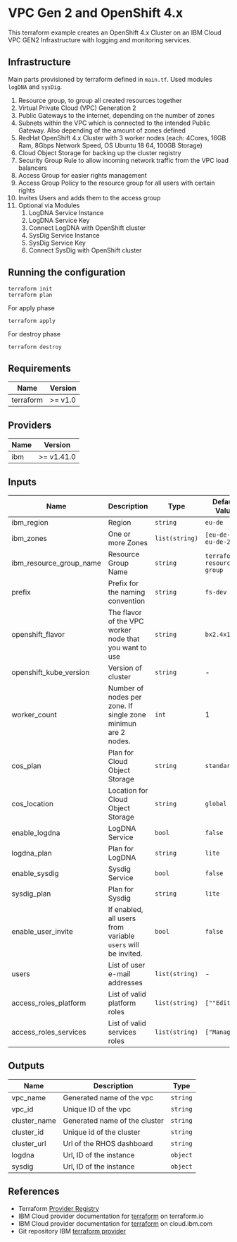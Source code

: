 # VPC Gen 2 and OpenShift 4.x

This terraform example creates an OpenShift 4.x Cluster on an IBM Cloud VPC GEN2 Infrastructure with logging and monitoring services.

## Infrastructure

Main parts provisioned by terraform defined in `main.tf`. Used modules `logDNA` and `sysDig`.

1. Resource group, to group all created resources together
1. Virtual Private Cloud (VPC) Generation 2
1. Public Gateways to the internet, depending on the number of zones
1. Subnets within the VPC which is connected to the intended Public Gateway. Also depending of the amount of zones defined
1. RedHat OpenShift 4.x Cluster with 3 worker nodes (each: 4Cores, 16GB Ram, 8Gbps Network Speed, OS Ubuntu 18 64, 100GB Storage)
1. Cloud Object Storage for backing up the cluster registry
1. Security Group Rule to allow incoming network traffic from the VPC load balancers
1. Access Group for easier rights management
1. Access Group Policy to the resource group for all users with certain rights
1. Invites Users and adds them to the access group
1. Optional via Modules
   1. LogDNA Service Instance
   1. LogDNA Service Key
   1. Connect LogDNA with OpenShift cluster
   1. SysDig Service Instance
   1. SysDig Service Key
   1. Connect SysDig with OpenShift cluster

## Running the configuration

```shell
terraform init
terraform plan
```

For apply phase

```shell
terraform apply
```

For destroy phase

```shell
terraform destroy
```

## Requirements

| Name      | Version  |
| --------- | -------- |
| terraform | >= v1.0  |

## Providers

| Name | Version    |
| ---- | ---------- |
| ibm  | >= v1.41.0 |

## Inputs

| Name                    | Description                                                  | Type           | Default Value              |
| ----------------------- | ------------------------------------------------------------ | -------------- | -------------------------- |
| ibm_region              | Region                                                       | `string`       | `eu-de`                    |
| ibm_zones               | One or more Zones                                            | `list(string)` | `[eu-de-3, eu-de-2]`       |
| ibm_resource_group_name | Resource Group Name                                          | `string`       | `terraform-resource-group` |
| prefix                  | Prefix for the naming convention                             | `string`       | `fs-dev`                   |
| openshift_flavor        | The flavor of the VPC worker node that you want to use       | `string`       | `bx2.4x16`                 |
| openshift_kube_version  | Version of cluster                                           | `string`       | -                          |
| worker_count            | Number of nodes per zone. If single zone minimun are 2 nodes.| `int`          | 1                          |
| cos_plan                | Plan for Cloud Object Storage                                | `string`       | `standard`                 |
| cos_location            | Location for Cloud Object Storage                            | `string`       | `global`                   |
| enable_logdna           | LogDNA Service                                               | `bool`         | `false`                    |
| logdna_plan             | Plan for LogDNA                                              | `string`       | `lite`                     |
| enable_sysdig           | Sysdig Service                                               | `bool`         | `false`                    |
| sysdig_plan             | Plan for Sysdig                                              | `string`       | `lite`                     |
| enable_user_invite      | If enabled, all users from variable `users` will be invited. | `bool`         | `false`                    |
| users                   | List of user e-mail addresses                                | `list(string)` | -                          |
| access_roles_platform   | List of valid platform roles                                 | `list(string)` | `[""Editor"]`              |
| access_roles_services   | List of valid services roles                                 | `list(string)` | `["Manager"]`              |

## Outputs

| Name         | Description                   | Type     |
| ------------ | ----------------------------- | -------- |
| vpc_name     | Generated name of the vpc     | `string` |
| vpc_id       | Unique ID of the vpc          | `string` |
| cluster_name | Generated name of the cluster | `string` |
| cluster_id   | Unique id of the cluster      | `string` |
| cluster_url  | Url of the RHOS dashboard     | `string` |
| logdna       | Url, ID of the instance       | `object` |
| sysdig       | Url, ID of the instance       | `object` |

## References

- Terraform [Provider Registry](https://registry.terraform.io/browse/providers)
- IBM Cloud provider documentation for [terraform](https://registry.terraform.io/providers/IBM-Cloud/ibm/latest) on terraform.io
- IBM Cloud provider documentation for [terraform](https://cloud.ibm.com/docs/ibm-cloud-provider-for-terraform) on cloud.ibm.com
- Git repository IBM [terraform provider](https://github.com/IBM-Cloud/terraform-provider-ibm)
